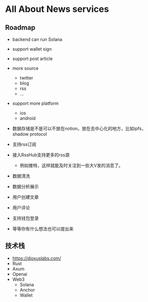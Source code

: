 # All About News services

## Roadmap

- backend can run Solana
- support wallet sign
- support post article
- more source
    - twitter
    - blog
    - rss
    - ...
- support more platform
    - ios
    - android


- 数据存储是不是可以不放在notion，放在去中心化的地方，比如ipfs，shadow protocol
- 支持rss订阅
- 接入RssHub支持更多的rss源
    - 例如推特，这样就能及时关注到一些大V发的消息了。
- 数据清洗
- 数据分析展示
- 用户创建文章
- 用户评论
- 支持钱包登录
- 等等你有什么想法也可以提出来

## 技术栈

- https://dioxuslabs.com/
- Rust
- Axum
- Openai
- Web3
    - Solana
    - Anchor
    - Wallet
